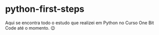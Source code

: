 # python-first-steps

Aqui se encontra todo o estudo que realizei em Python no Curso One Bit Code até o momento. 😉
